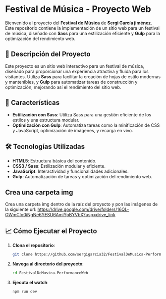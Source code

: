 # Festival de Música - Proyecto Web

Bienvenido al proyecto del **Festival de Música** de **Sergi García jiménez**. Este repositorio contiene la implementación de un sitio web para un festival de música, diseñado con **Sass** para una estilización eficiente y **Gulp** para la optimización del rendimiento web. 

## 📂 Descripción del Proyecto

Este proyecto es un sitio web interactivo para un festival de música, diseñado para proporcionar una experiencia atractiva y fluida para los visitantes. Utiliza **Sass** para facilitar la creación de hojas de estilo modernas y mantenibles, y **Gulp** para automatizar tareas de construcción y optimización, mejorando así el rendimiento del sitio web.

## 🚀 Características

- **Estilización con Sass**: Utiliza Sass para una gestión eficiente de los estilos y una estructura modular.
- **Optimización con Gulp**: Automatiza tareas como la minificación de CSS y JavaScript, optimización de imágenes, y recarga en vivo.

## 🛠️ Tecnologías Utilizadas

- **HTML5**: Estructura básica del contenido.
- **CSS3 / Sass**: Estilización modular y eficiente.
- **JavaScript**: Interactividad y funcionalidades adicionales.
- **Gulp**: Automatización de tareas y optimización del rendimiento web.

## Crea una carpeta img
Crea una carpeta img dentro de la raíz del proyecto y pon las imágenes de la siguiente url:
https://drive.google.com/drive/folders/16QL-OWmCIo0iNgNe6YESU6AmlYpBYVbX?usp=drive_link

## 📈 Cómo Ejecutar el Proyecto

1. **Clona el repositorio**:
    ```bash
    git clone https://github.com/sergigarcia32/FestivalDeMusica-PerformanceWeb.git
    ```
2. **Navega al directorio del proyecto**:
    ```bash
    cd FestivalDeMusica-PerformanceWeb
    ```
3. **Ejecuta el watch**:
    ```bash
    npm run dev
    ```
